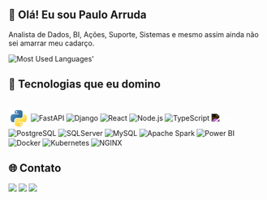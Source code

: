 ## 👋 Olá! Eu sou Paulo Arruda  
Analista de Dados, BI, Ações, Suporte, Sistemas e mesmo assim ainda não sei amarrar meu cadarço.

<picture>
  <source media="(prefers-color-scheme: dark)" srcset="https://github-used-languages.vercel.app/zpaulo?theme=dark">
  <img alt="Most Used Languages'" src="https://github-used-languages.vercel.app/zpaulo">
</picture>

## 🚀 Tecnologias que eu domino

<div style="display: inline_block"><br>
  <img align="center" alt="Python" height="40" width="40" src="https://raw.githubusercontent.com/devicons/devicon/master/icons/python/python-original.svg">
  <img align="center" alt="FastAPI" height="40" width="40" src="https://cdn.jsdelivr.net/gh/devicons/devicon/icons/fastapi/fastapi-original.svg">
  <img align="center" alt="Django" height="40" width="40" src="https://cdn.jsdelivr.net/gh/devicons/devicon/icons/django/django-plain.svg">
  <img align="center" alt="React" height="40" width="40" src="https://cdn.jsdelivr.net/gh/devicons/devicon/icons/react/react-original.svg">
  <img align="center" alt="Node.js" height="40" width="40" src="https://cdn.jsdelivr.net/gh/devicons/devicon/icons/nodejs/nodejs-original.svg">
  <img align="center" alt="TypeScript" height="40" width="40" src="https://cdn.jsdelivr.net/gh/devicons/devicon/icons/typescript/typescript-original.svg">
  <img align="center" alt="Fastify" height="40" width="40" 
     src="https://www.svgrepo.com/show/373968/fastify.svg" 
     style="filter: invert(1) brightness(1.2)" />
  <img align="center" alt="PostgreSQL" height="40" width="40" src="https://cdn.jsdelivr.net/gh/devicons/devicon/icons/postgresql/postgresql-original.svg">
  <img align="center" alt="SQLServer" height="40" width="40" src="https://cdn.jsdelivr.net/gh/devicons/devicon/icons/microsoftsqlserver/microsoftsqlserver-plain.svg">
  <img align="center" alt="MySQL" height="40" width="40" src="https://cdn.jsdelivr.net/gh/devicons/devicon/icons/mysql/mysql-original.svg">
  <img align="center" alt="Apache Spark" height="40" width="40" src="https://cdn.jsdelivr.net/gh/devicons/devicon/icons/apache/apache-original.svg">
  <img align="center" alt="Power BI" height="40" width="40" src="https://img.icons8.com/color/48/000000/power-bi.png"/>
  <img align="center" alt="Docker" height="40" width="40" src="https://cdn.jsdelivr.net/gh/devicons/devicon/icons/docker/docker-original.svg">
  <img align="center" alt="Kubernetes" height="40" width="40" src="https://cdn.jsdelivr.net/gh/devicons/devicon/icons/kubernetes/kubernetes-plain.svg">
  <img align="center" alt="NGINX" height="40" width="40" src="https://cdn.jsdelivr.net/gh/devicons/devicon/icons/nginx/nginx-original.svg">
</div>

## 🌐 Contato

<div> 
  <a href="https://instagram.com/paulo_arruda2" target="_blank"><img src="https://img.shields.io/badge/-Instagram-%23E4405F?style=for-the-badge&logo=instagram&logoColor=white"></a>
  <a href = "mailto:paulo.arrudag@hotmail.com"><img src="https://img.shields.io/badge/-Email-%23333?style=for-the-badge&logo=gmail&logoColor=white"></a>
  <a href="https://www.linkedin.com/in/paulo-arruda-3a045a210/" target="_blank"><img src="https://img.shields.io/badge/-LinkedIn-%230077B5?style=for-the-badge&logo=linkedin&logoColor=white"></a> 
</div>
